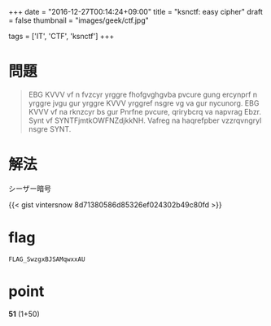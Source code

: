 +++
date = "2016-12-27T00:14:24+09:00"
title = "ksnctf: easy cipher"
draft = false
thumbnail = "images/geek/ctf.jpg"

tags = ['IT', 'CTF', 'ksnctf']
+++


# 問題

>EBG KVVV vf n fvzcyr yrggre fhofgvghgvba pvcure gung ercynprf n yrggre jvgu gur yrggre KVVV yrggref nsgre vg va gur nycunorg. EBG KVVV vf na rknzcyr bs gur Pnrfne pvcure, qrirybcrq va napvrag Ebzr. Synt vf SYNTFjmtkOWFNZdjkkNH. Vafreg na haqrefpber vzzrqvngryl nsgre SYNT.

# 解法

シーザー暗号

{{< gist vintersnow 8d71380586d85326ef024302b49c80fd >}}

# flag

```
FLAG_SwzgxBJSAMqwxxAU
```

# point

**51** (1+50)
